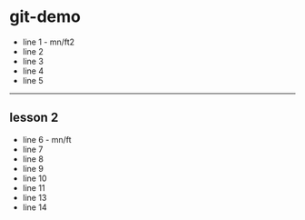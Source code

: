 # git-demo

- line 1 - mn/ft2
- line 2
- line 3
- line 4
- line 5

--------
## lesson 2

- line 6 - mn/ft
- line 7
- line 8
- line 9
- line 10
- line 11
- line 13
- line 14
